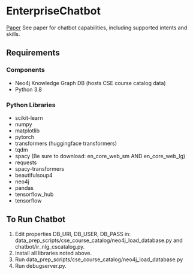 # EnterpriseChatbot
[Paper]()
See paper for chatbot capabilities, including supported intents and skills.

## Requirements
### Components
- Neo4j Knowledge Graph DB (hosts CSE course catalog data)
- Python 3.8

### Python Libraries
- scikit-learn
- numpy
- matplotlib
- pytorch
- transformers (huggingface transformers)
- tqdm
- spacy (Be sure to download: en_core_web_sm AND en_core_web_lg)
- requests
- spacy-transformers
- beautifulsoup4
- neo4j
- pandas
- tensorflow_hub
- tensorflow

## To Run Chatbot
1. Edit properties DB_URI, DB_USER, DB_PASS in: data_prep_scripts/cse_course_catalog/neo4j_load_database.py and chatbot/ir_nlg_cscatalog.py.
2. Install all libraries noted above.
3. Run data_prep_scripts/cse_course_catalog/neo4j_load_database.py
4. Run debugserver.py.